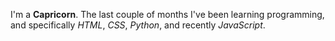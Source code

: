 I'm a **Capricorn**. The last couple of months I've been learning programming, and specifically _HTML_, *CSS*, _Python_, and recently _JavaScript_. 
